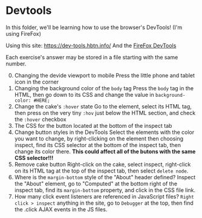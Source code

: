# Devtools
In this folder, we'll be learning how to use the browser's DevTools! (I'm using FireFox)

Using this site: https://dev-tools.hbtn.info/
And the [FireFox DevTools](https://firefox-source-docs.mozilla.org/devtools-user/)

Each exercise's answer may be stored in a file starting with the same number.

0. Changing the devide viewport to mobile
    Press the little phone and tablet icon in the corner
1. Changing the background color of the ``body`` tag
    Press the ``body`` tag in the HTML, then go down to its CSS and change the value in ``background-color: #HERE;``
2. Change the cake's ``:hover`` state
    Go to the element, select its HTML tag, then press on the very tiny ``:hov`` just below the HTML section, and check the ``:hover`` checkbox
3. The CSS for the button
    located at the bottom of the inspect tab
4. Change button styles in the DevTools
    Select the elements with the color you want to change, by right-clicking on the element then choosing inspect, find its CSS selector at the bottom of the inspect tab, then change its color there. <strong>This could affect all of the butons with the same CSS selector!!!</strong>
5. Remove cake button
    Right-click on the cake, select inspect, right-click on its HTML tag at the top of the inspect tab, then select ``delete node``.
6. Where is the ``margin-bottom`` style of the "About" header defined?
    Inspect the "About" element, go to "Computed" at the bottom right of the inspect tab, find its ``margin-bottom`` property, and click in the CSS file link.
7. How many click event listeners are referenced in JavaScript files?
    ``Right click > inspect`` anything in the site, go to ``Debugger`` at the top, then find the .click AJAX events in the JS files.
